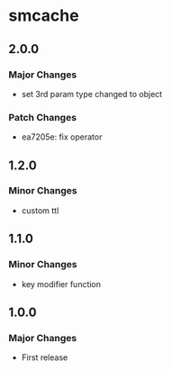 # smcache

## 2.0.0

### Major Changes

- set 3rd param type changed to object

### Patch Changes

- ea7205e: fix operator

## 1.2.0

### Minor Changes

- custom ttl

## 1.1.0

### Minor Changes

- key modifier function

## 1.0.0

### Major Changes

- First release
